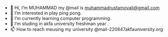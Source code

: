 - 👋 Hi, I’m MUHAMMAD my @mail is muhammadrustamovali@gmail.com
- 👀 I’m interested in play ping pong.
- 🌱 I’m currently learning computer programming.
- 💞️ I’m studing in akfa university freshman year .
- 📫 How to reach meusing  my university @mail-220847akfauniversity.org

<!---
220847cs16/220847cs16 is a ✨ special ✨ repository because its `README.md` (this file) appears on your GitHub profile.
You can click the Preview link to take a look at your changes.
--->
